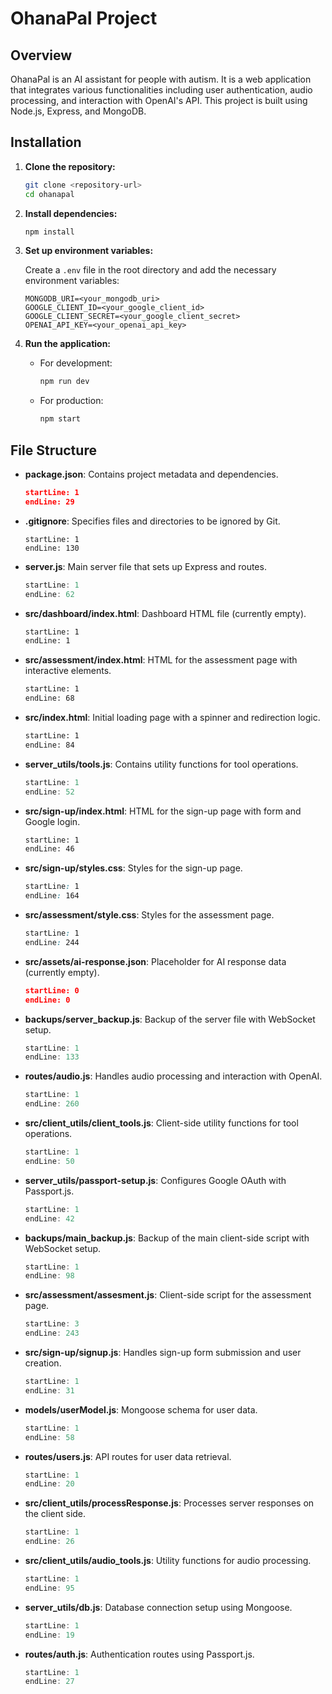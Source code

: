 # OhanaPal Project

## Overview

OhanaPal is an AI assistant for people with autism. It is a web application that integrates various functionalities including user authentication, audio processing, and interaction with OpenAI's API. This project is built using Node.js, Express, and MongoDB.

## Installation

1. **Clone the repository:**

   ```bash
   git clone <repository-url>
   cd ohanapal
   ```

2. **Install dependencies:**

   ```bash
   npm install
   ```

3. **Set up environment variables:**

   Create a `.env` file in the root directory and add the necessary environment variables:

   ```
   MONGODB_URI=<your_mongodb_uri>
   GOOGLE_CLIENT_ID=<your_google_client_id>
   GOOGLE_CLIENT_SECRET=<your_google_client_secret>
   OPENAI_API_KEY=<your_openai_api_key>
   ```

4. **Run the application:**

   - For development:

     ```bash
     npm run dev
     ```

   - For production:

     ```bash
     npm start
     ```

## File Structure

- **package.json**: Contains project metadata and dependencies.
  ```json:package.json
  startLine: 1
  endLine: 29
  ```

- **.gitignore**: Specifies files and directories to be ignored by Git.
  ```plaintext:.gitignore
  startLine: 1
  endLine: 130
  ```

- **server.js**: Main server file that sets up Express and routes.
  ```javascript:server.js
  startLine: 1
  endLine: 62
  ```

- **src/dashboard/index.html**: Dashboard HTML file (currently empty).
  ```html:src/dashboard/index.html
  startLine: 1
  endLine: 1
  ```

- **src/assessment/index.html**: HTML for the assessment page with interactive elements.
  ```html:src/assessment/index.html
  startLine: 1
  endLine: 68
  ```

- **src/index.html**: Initial loading page with a spinner and redirection logic.
  ```html:src/index.html
  startLine: 1
  endLine: 84
  ```

- **server_utils/tools.js**: Contains utility functions for tool operations.
  ```javascript:server_utils/tools.js
  startLine: 1
  endLine: 52
  ```

- **src/sign-up/index.html**: HTML for the sign-up page with form and Google login.
  ```html:src/sign-up/index.html
  startLine: 1
  endLine: 46
  ```

- **src/sign-up/styles.css**: Styles for the sign-up page.
  ```css:src/sign-up/styles.css
  startLine: 1
  endLine: 164
  ```

- **src/assessment/style.css**: Styles for the assessment page.
  ```css:src/assessment/style.css
  startLine: 1
  endLine: 244
  ```

- **src/assets/ai-response.json**: Placeholder for AI response data (currently empty).
  ```json:src/assets/ai-response.json
  startLine: 0
  endLine: 0
  ```

- **backups/server_backup.js**: Backup of the server file with WebSocket setup.
  ```javascript:backups/server_backup.js
  startLine: 1
  endLine: 133
  ```

- **routes/audio.js**: Handles audio processing and interaction with OpenAI.
  ```javascript:routes/audio.js
  startLine: 1
  endLine: 260
  ```

- **src/client_utils/client_tools.js**: Client-side utility functions for tool operations.
  ```javascript:src/client_utils/client_tools.js
  startLine: 1
  endLine: 50
  ```

- **server_utils/passport-setup.js**: Configures Google OAuth with Passport.js.
  ```javascript:server_utils/passport-setup.js
  startLine: 1
  endLine: 42
  ```

- **backups/main_backup.js**: Backup of the main client-side script with WebSocket setup.
  ```javascript:backups/main_backup.js
  startLine: 1
  endLine: 98
  ```

- **src/assessment/assesment.js**: Client-side script for the assessment page.
  ```javascript:src/assessment/assesment.js
  startLine: 3
  endLine: 243
  ```

- **src/sign-up/signup.js**: Handles sign-up form submission and user creation.
  ```javascript:src/sign-up/signup.js
  startLine: 1
  endLine: 31
  ```

- **models/userModel.js**: Mongoose schema for user data.
  ```javascript:models/userModel.js
  startLine: 1
  endLine: 58
  ```

- **routes/users.js**: API routes for user data retrieval.
  ```javascript:routes/users.js
  startLine: 1
  endLine: 20
  ```

- **src/client_utils/processResponse.js**: Processes server responses on the client side.
  ```javascript:src/client_utils/processResponse.js
  startLine: 1
  endLine: 26
  ```

- **src/client_utils/audio_tools.js**: Utility functions for audio processing.
  ```javascript:src/client_utils/audio_tools.js
  startLine: 1
  endLine: 95
  ```

- **server_utils/db.js**: Database connection setup using Mongoose.
  ```javascript:server_utils/db.js
  startLine: 1
  endLine: 19
  ```

- **routes/auth.js**: Authentication routes using Passport.js.
  ```javascript:routes/auth.js
  startLine: 1
  endLine: 27
  